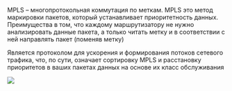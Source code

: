 MPLS – многопротокольная коммутация по меткам. MPLS это метод маркировки пакетов, который устанавливает приоритетность данных. Преимущества в том, что каждому маршрутизатору не нужно анализировать данные пакета, а только читать метку и в соответствии с ней направлять пакет (поменяв метку)

Является протоколом для ускорения и формирования потоков сетевого трафика, что, по сути, означает сортировку MPLS и расстановку приоритетов в ваших пакетах данных на основе их класс обслуживания


<img src="https://raw.githubusercontent.com/xxl601/xxl601.github.io/main/mpls/1.png">
